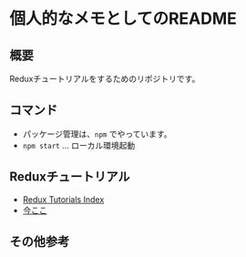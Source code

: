# 個人的なメモとしてのREADME

## 概要
Reduxチュートリアルをするためのリポジトリです。

## コマンド
- パッケージ管理は、`npm` でやっています。
- `npm start` ... ローカル環境起動

## Reduxチュートリアル
- [Redux Tutorials Index](https://redux.js.org/tutorials/index)
- [今ここ](https://redux.js.org/tutorials/essentials/part-3-data-flow)

## その他参考

